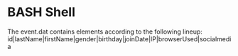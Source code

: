 # BASH Shell
The event.dat contains elements according to the following lineup: 
id|lastName|firstName|gender|birthday|joinDate|IP|browserUsed|socialmedia


